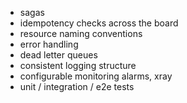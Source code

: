 - sagas
- idempotency checks across the board
- resource naming conventions
- error handling
- dead letter queues
- consistent logging structure
- configurable monitoring alarms, xray
- unit / integration / e2e tests

